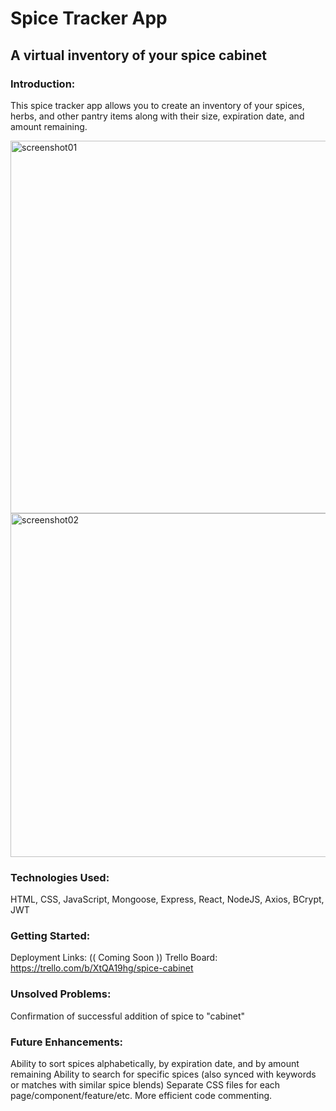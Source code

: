 # Spice Tracker App

## A virtual inventory of your spice cabinet

### Introduction:
This spice tracker app allows you to create an inventory of your spices, herbs, and other pantry items along with their size, expiration date, and amount remaining.

<img width="596" alt="screenshot01" src="https://user-images.githubusercontent.com/105573843/198700511-b314b741-c15c-47e7-a299-3b00ba8e448e.png">

<img width="550" alt="screenshot02" src="https://user-images.githubusercontent.com/105573843/198700527-e253fff1-e194-4ff5-9121-998b0c15612e.png">

### Technologies Used:
HTML, CSS, JavaScript, Mongoose, Express, React, NodeJS, Axios, BCrypt, JWT

### Getting Started:
Deployment Links: (( Coming Soon ))
Trello Board: https://trello.com/b/XtQA19hg/spice-cabinet

### Unsolved Problems:
Confirmation of successful addition of spice to "cabinet"

### Future Enhancements:
Ability to sort spices alphabetically, by expiration date, and by amount remaining
Ability to search for specific spices (also synced with keywords or matches with similar spice blends)
Separate CSS files for each page/component/feature/etc.
More efficient code commenting.
